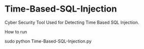 # Time-Based-SQL-Injection
Cyber Security Tool Used for Detecting Time Based SQL Injection.

How to run

sudo python Time-Based-SQL-Injection.py
